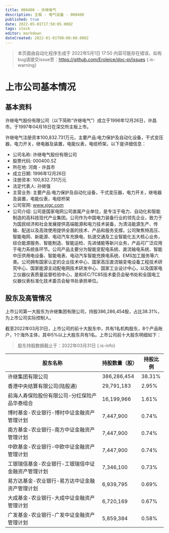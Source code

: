 ```yaml
---
title: 000400 - 许继电气
description: 主板 - 电气设备 - 000400
published: true
date: 2022-05-01T17:50:05.000Z
tags: stock
editor: markdown
dateCreated: 2022-01-01T00:00:00.000Z
---
```


> 本页面由自动化程序生成于 2022年5月1日 17:50
> 内容可能存在错误，如有bug请提交issue至：https://github.com/Eroleice/doc-pi/issues
{.is-warning}

# 上市公司基本情况

## 基本资料

许继电气股份有限公司（以下简称“许继电气”）成立于1996年12月26日，许昌市。于1997年04月18日在深交所主板上市。

许继电气注册资本100,832.731万元，主要产品:电力保护及自动化设备，干式变压器，电力开关，继电器及装置，电能仪表，电缆桥架。以下是详细信息：

- 公司名称: 许继电气股份有限公司
- 股票代码: 000400.SZ
- 所在地: 河南 - 许昌市
- 成立日期: 1996年12月26日
- 注册资本: 100,832.731万元
- 法定代表人: 孙继强
- 主营业务: 主要产品:电力保护及自动化设备，干式变压器，电力开关，继电器及装置，电能仪表，电缆桥架
- 公司官网: www.xjgc.com
- 公司介绍: 公司是国家电网公司直属产业单位，是专注于电力、自动化和智能制造的高科技现代产业集团。公司作为中国电力装备行业的领先企业，致力于为国民经济和社会发展提供高端能源和电力技术装备，为清洁能源生产、传输、配送以及高效使用提供全面的技术、产品和服务支撑。公司聚焦特高压、智能电网、新能源、电动汽车充换电、轨道交通及工业智能化五大核心业务，综合能源服务、智能制造、智能运检、先进储能等新兴业务，产品可广泛应用于电力系统各环节。公司产品主要分为智能变配电系统、直流输电系统、智能中压供用电设备、智能电表、电动汽车智能充换电系统、EMS加工服务等六类。公司拥有国家认定的企业技术中心、国家高压直流输变电设备工程技术研究中心、国家能源主动配电网技术研发中心、国家工业设计中心，以及国家电工仪器仪表质量监督检验中心，是和IEC/TC85技术委员会秘书处和全国电工仪器仪表标准化技术委员会秘书处承担单位。


## 股东及高管情况

上市公司第一大股东为许继集团有限公司，持股386,286,454股，占比38.31%，为上市公司实际控制人。

截至2022年03月31日，上市公司的前十大股东中，共有1名机构股东，8个产品账户，1个海外主体，其中5%以上大股东共有1名。上市公司前十大股东明细如下：

> 股东持股数据截止于：2022年03月31日
{.is-info}

| 股东名称 | 持股数量（股） | 持股比例 |
| --- | --- | --- |
| 许继集团有限公司 | 386,286,454 | 38.31% |
| 香港中央结算有限公司(陆股通) | 29,791,183 | 2.95% |
| 前海人寿保险股份有限公司-分红保险产品华泰组合 | 16,199,966 | 1.61% |
| 博时基金-农业银行-博时中证金融资产管理计划 | 7,447,900 | 0.74% |
| 南方基金-农业银行-南方中证金融资产管理计划 | 7,447,900 | 0.74% |
| 中欧基金-农业银行-中欧中证金融资产管理计划 | 7,447,900 | 0.74% |
| 工银瑞信基金-农业银行-工银瑞信中证金融资产管理计划 | 7,346,100 | 0.73% |
| 易方达基金-农业银行-易方达中证金融资产管理计划 | 6,939,795 | 0.69% |
| 大成基金-农业银行-大成中证金融资产管理计划 | 6,720,169 | 0.67% |
| 广发基金-农业银行-广发中证金融资产管理计划 | 5,859,384 | 0.58% |




